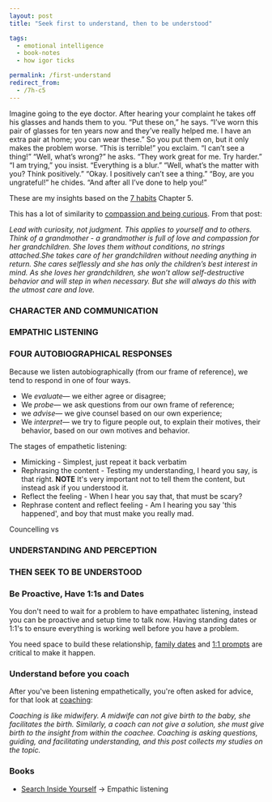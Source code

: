```yaml
---
layout: post
title: "Seek first to understand, then to be understood"

tags:
  - emotional intelligence
  - book-notes
  - how igor ticks

permalink: /first-understand
redirect_from:
  - /7h-c5
---
```


Imagine going to the eye doctor. After hearing your complaint he takes off his glasses and hands them to you.
“Put these on,” he says. “I’ve worn this pair of glasses for ten years now and they’ve really helped me. I have an extra pair at home; you can wear these.” So you put them on, but it only makes the problem worse. “This is terrible!” you exclaim. “I can’t see a thing!” “Well, what’s wrong?” he asks. “They work great for me. Try harder.” “I am trying,” you insist. “Everything is a blur.” “Well, what’s the matter with you? Think positively.” “Okay. I positively can’t see a thing.” “Boy, are you ungrateful!” he chides. “And after all I’ve done to help you!”

These are my insights based on the [7 habits](/7h) Chapter 5.

This has a lot of similarity to [compassion and being curious](/curious). From that post:

_Lead with curiosity, not judgment. This applies to yourself and to others. Think of a grandmother - a grandmother is full of love and compassion for her grandchildren. She loves them without conditions, no strings attached.She takes care of her grandchildren without needing anything in return. She cares selflessly and she has only the children’s best interest in mind. As she loves her grandchildren, she won’t allow self-destructive behavior and will step in when necessary. But she will always do this with the utmost care and love._

### CHARACTER AND COMMUNICATION

### EMPATHIC LISTENING

### FOUR AUTOBIOGRAPHICAL RESPONSES

Because we listen autobiographically (from our frame of reference), we tend to respond in one of four ways.

- We _evaluate_— we either agree or disagree;
- We _probe_— we ask questions from our own frame of reference;
- we _advise_— we give counsel based on our own experience;
- We _interpret_— we try to figure people out, to explain their motives, their behavior, based on our own motives and behavior.

The stages of empathetic listening:

- Mimicking - Simplest, just repeat it back verbatim
- Rephrasing the content - Testing my understanding, I heard you say, is that right. **NOTE** It's very important not to tell them the content, but instead ask if you understood it.
- Reflect the feeling - When I hear you say that, that must be scary?
- Rephrase content and reflect feeling - Am I hearing you say 'this happened', and boy that must make you really mad.

Councelling vs

### UNDERSTANDING AND PERCEPTION

### THEN SEEK TO BE UNDERSTOOD

### Be Proactive, Have 1:1s and Dates

You don't need to wait for a problem to have empathatec listening, instead you can be proactive and setup time to talk now. Having standing dates or 1:1's to ensure everything is working well before you have a problem.

You need space to build these relationship, [family dates](/ig66/586) and [1:1 prompts](/prompts) are critical to make it happen.

### Understand before you coach

After you've been listening empathetically, you're often asked for advice, for that look at [coaching](/coaching):

_Coaching is like midwifery. A midwife can not give birth to the baby, she facilitates the birth. Similarly, a coach can not give a solution, she must give birth to the insight from within the coachee. Coaching is asking questions, guiding, and facilitating understanding, and this post collects my studies on the topic._

### Books

- [Search Inside Yourself](/siy) -> Empathic listening
